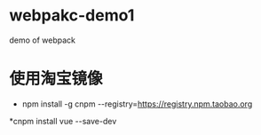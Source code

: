 # webpakc-demo1
demo of webpack

# 使用淘宝镜像
* npm install -g cnpm --registry=https://registry.npm.taobao.org

*cnpm install vue --save-dev